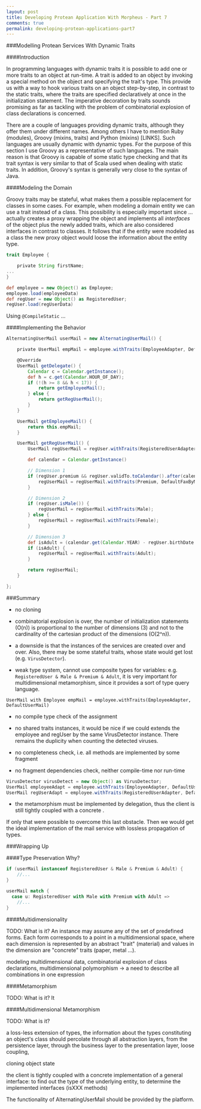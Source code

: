 ```yaml
---
layout: post
title: Developing Protean Application With Morpheus - Part 7
comments: true
permalink: developing-protean-applications-part7
---
```


###Modelling Protean Services With Dynamic Traits

####Introduction

In programming languages with dynamic traits it is possible to add one or more traits
to an object at run-time. A trait is added to an object by invoking a special method on the object and
specifying the trait's type. This provide us with a way to hook
various traits on an object step-by-step, in contrast to the static traits, where the traits
are specified declaratively at once in the initialization statement. The imperative
decoration by traits sounds promising as far as tackling with the problem of
combinatorial explosion of class declarations is concerned.

There are a couple of languages providing dynamic traits, although they offer them
under different names. Among others I have to mention Ruby (modules), Groovy (mixins, traits)
and Python (mixins) [LINKS]. Such languages are usually dynamic with dynamic types.
For the purpose of this section I use Groovy as a representative of such languages.
The main reason is that Groovy is capable of some static type checking and that its
trait syntax is very similar to that of Scala used when dealing with static traits.
In addition, Groovy's syntax is generally very close to the syntax of Java.

####Modeling the Domain

Groovy traits may be stateful, what makes them a possible replacement for classes
in some cases. For example, when modeling a domain entity we can use a trait
instead of a class. This possibility is especially important since ...
actually creates a proxy wrapping the object and implements all *interfaces* of the object plus
the newly added traits, which are also considered interfaces in contrast to classes.
It follows that if the entity were modeled as a class the new proxy object
would loose the information about the entity type.

```groovy
trait Employee {

    private String firstName;
...
}
```

```groovy
def employee = new Object() as Employee;
employee.load(employeeData)
def regUser = new Object() as RegisteredUser;
regUser.load(regUserData)
```

Using `@CompileStatic` ...

####Implementing the Behavior

```groovy
AlternatingUserMail userMail = new AlternatingUserMail() {

    private UserMail empMail = employee.withTraits(EmployeeAdapter, DefaultUserMail, VirusDetector)

    @Override
    UserMail getDelegate() {
        Calendar c = Calendar.getInstance();
        def h = c.get(Calendar.HOUR_OF_DAY);
        if (!(h >= 8 && h < 17)) {
            return getEmployeeMail();
        } else {
            return getRegUserMail();
        }
    }

    UserMail getEmployeeMail() {
        return this.empMail;
    }

    UserMail getRegUserMail() {
        UserMail regUserMail = regUser.withTraits(RegisteredUserAdapter, DefaultUserMail, VirusDetector);

        def calendar = Calendar.getInstance()

        // Dimension 1
        if (regUser.premium && regUser.validTo.toCalendar().after(calendar)) {
            regUserMail = regUserMail.withTraits(Premium, DefaultFaxByMail);
        }

        // Dimension 2
        if (regUser.isMale()) {
            regUserMail = regUserMail.withTraits(Male);
        } else {
            regUserMail = regUserMail.withTraits(Female);
        }

        // Dimension 3
        def isAdult = (calendar.get(Calendar.YEAR) - regUser.birthDate.toCalendar().get(Calendar.YEAR)) > 18;
        if (isAdult) {
            regUserMail = regUserMail.withTraits(Adult);
        }

        return regUserMail;
    }

};
```

###Summary

- no cloning

- combinatorial explosion is over, the number of initialization statements (O(n))
is proportional to the number of dimensions (3) and not to the cardinality
of the cartesian product of the dimensions (O(2^n)).

- a downside is that the instances of the services are created over and over.
Also, there may be some stateful traits, whose state would get lost (e.g. `VirusDetector`).

- weak type system, cannot use composite types for variables:
e.g. `RegisteredUser & Male & Premium & Adult`, it is very important for multidimensional
metamorphism, since it provides a sort of type query language.

```
UserMail with Employee empMail = employee.withTraits(EmployeeAdapter, DefaultUserMail)
```

- no compile type check of the assignment

- no shared traits instances, it would be nice if we could extends the employee and regUser by
 the same VirusDetector instance. There remains the duplicity when counting the detected viruses.

- no completeness check, i.e. all methods are implemented by some fragment
- no fragment dependencies check, neither compile-time nor run-time

```groovy
VirusDetector virusDetect = new Object() as VirusDetector;
UserMail employeeAdapt = employee.withTraits(EmployeeAdapter, DefaultUserMail, virusDetect)
UserMail regUserAdapt = employee.withTraits(RegisteredUserAdapter, DefaultUserMail, virusDetect)
```
- the metamorphism must be implemented by delegation, thus the client is still
tightly coupled with a concrete .

If only that were possible to overcome this last obstacle. Then we would get
the ideal implementation of the mail service with lossless propagation of types.

###Wrapping Up

####Type Preservation
Why?

```groovy
if (userMail instanceof RegisteredUser & Male & Premium & Adult) {
    //...
}
```

```scala
userMail match {
  case u: RegisteredUser with Male with Premium with Adult =>
    //...
}
```

####Multidimensionality

TODO: What is it?
An instance may assume any of the set of predefined forms. Each form corresponds
to a point in a multidimensional space, where each dimension is represented by
an abstract "trait" (material) and values in the dimension are "concrete" traits (paper, metal ...).

modeling multidimensional data, combinatorial explosion of class declarations,
multidimensional polymorphism -> a need to describe all combinations in one expression

####Metamorphism

TODO: What is it? It

####Multidimensional Metamorphism

TODO: What is it?

a loss-less extension of types, the information about the types constituting
an object's class should percolate through all abstraction layers,
from the persistence layer, through the business layer to the presentation layer,
loose coupling,

cloning object state

the client is tightly coupled with a concrete implementation of a general interface:
to find out the type of the underlying entity, to determine the implemented
interfaces (isXXX methods)

The functionality of AlternatingUserMail should be provided by the platform.
